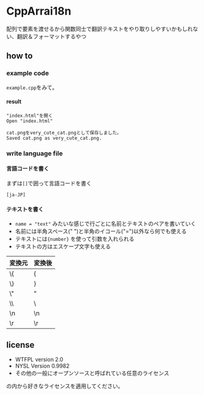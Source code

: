 # CppArrai18n
配列で要素を渡せるから関数同士で翻訳テキストをやり取りしやすいかもしれない、翻訳＆フォーマットするやつ

## how to
### example code
`example.cpp`をみて。
#### result
```
"index.html"を開く
Open "index.html"

cat.pngをvery_cute_cat.pngとして保存しました。
Saved cat.png as very_cute_cat.png.
```
### write language file
#### 言語コードを書く
まずは`[]`で囲って言語コードを書く
```
[ja-JP]
```
#### テキストを書く
 - `name = "text"` みたいな感じで行ごとに名前とテキストのペアを書いていく
 - 名前には半角スペース(" ")と半角のイコール("=")以外なら何でも使える
 - テキストには`{number}` を使って引数を入れられる
 - テキストの方はエスケープ文字も使える

| 変換元 | 変換後 |
| - | - |
| \\{ | { |
| \\} | } |
| \\" | " |
| \\\\ | \\ |
| \\n | \\n |
| \\r | \\r |

## license
 - WTFPL version 2.0
 - NYSL Version  0.9982
 - その他の一般にオープンソースと呼ばれている任意のライセンス

の内から好きなライセンスを適用してください。